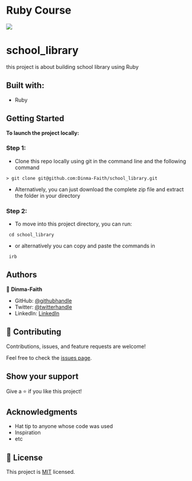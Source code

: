 # Ruby Course

![](https://img.shields.io/badge/Microverse-blueviolet)

# school_library

 this project is about building school library using Ruby

##

## Built with:
- Ruby

## Getting Started

**To launch the project locally:**
### Step 1:

- Clone this repo locally using git in the command line and the following command
~~~
> git clone git@github.com:Dinma-Faith/school_library.git
~~~
- Alternatively, you can just download the complete zip file and extract the folder in your directory
### Step 2:

- To move into this project directory, you can run:
~~~
 cd school_library
~~~

- or alternatively you can copy and paste the commands in
~~~
 irb 
~~~

##

## Authors

👤 **Dinma-Faith**

- GitHub: [@githubhandle](https://github.com/Dinma-Faith)
- Twitter: [@twitterhandle](https://twitter.com/phayte_p)
- LinkedIn: [LinkedIn](https://linkedin.com/in/chidinma-faith)


## 🤝 Contributing

Contributions, issues, and feature requests are welcome!

Feel free to check the [issues page](../../issues/).

## Show your support

Give a ⭐️ if you like this project!

## Acknowledgments

- Hat tip to anyone whose code was used
- Inspiration
- etc

## 📝 License

This project is [MIT](./MIT.md) licensed.
